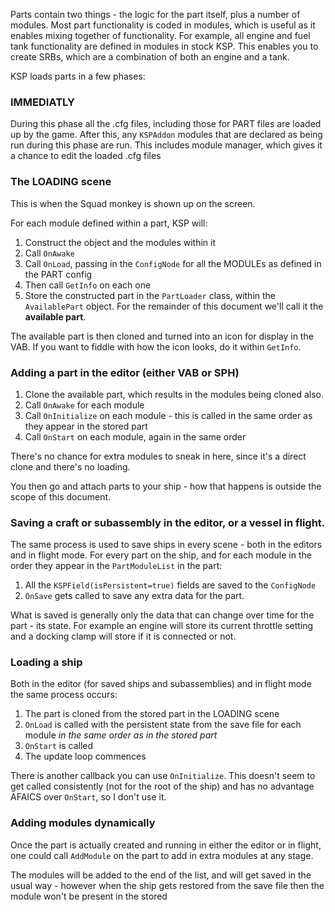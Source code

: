 Parts contain two things - the logic for the part itself, plus a number of modules. Most part functionality is coded in modules, which is useful as it enables mixing together of functionality. For example, all engine and fuel tank functionality are defined in modules in stock KSP. This enables you to create SRBs, which are a combination of both an engine and a tank.

KSP loads parts in a few phases:

### IMMEDIATLY

During this phase all the .cfg files, including those for PART files are loaded up by the game. After this, any `KSPAddon` modules that are declared as being run during this phase are run. This includes module manager, which gives it a chance to edit the loaded .cfg files 

### The LOADING scene

This is when the Squad monkey is shown up on the screen. 

For each module defined within a part, KSP will:

1. Construct the object and the modules within it
1. Call `OnAwake`
1. Call `OnLoad`, passing in the `ConfigNode` for all the MODULEs as defined in the PART config
1. Then call `GetInfo` on each one
1. Store the constructed part in the `PartLoader` class, within the `AvailablePart` object. For the remainder of this document we'll call it the **available part**.

The available part is then cloned and turned into an icon for display in the VAB. If you want to fiddle with how the icon looks, do it within `GetInfo`.

### Adding a part in the editor (either VAB or SPH)

1. Clone the available part, which results in the modules being cloned also.
1. Call `OnAwake` for each module
1. Call `OnInitialize` on each module - this is called in the same order as they appear in the stored part
1. Call `OnStart` on each module, again in the same order

There's no chance for extra modules to sneak in here, since it's a direct clone and there's no loading.

You then go and attach parts to your ship - how that happens is outside the scope of this document.

### Saving a craft or subassembly in the editor, or a vessel in flight.

The same process is used to save ships in every scene - both in the editors and in flight mode. For every part on the ship, and for each module in the order they appear in the `PartModuleList` in the part:

1. All the `KSPField(isPersistent=true)` fields are saved to the `ConfigNode`
1. `OnSave` gets called to save any extra data for the part.

What is saved is generally only the data that can change over time for the part - its state. For example an engine will store its current throttle setting and a docking clamp will store if it is connected or not.

### Loading a ship

Both in the editor (for saved ships and subassemblies) and in flight mode the same process occurs:

1. The part is cloned from the stored part in the LOADING scene
1. `OnLoad` is called with the persistent state from the save file for each module *in the same order as in the stored part*
1. `OnStart` is called 
1. The update loop commences

There is another callback you can use `OnInitialize`. This doesn't seem to get called consistently (not for the root of the ship) and has no advantage AFAICS over `OnStart`, so I don't use it.



### Adding modules dynamically

Once the part is actually created and running in either the editor or in flight, one could call `AddModule` on the part to add in extra modules at any stage.

The modules will be added to the end of the list, and will get saved in the usual way - however when the ship gets restored from the save file then the module won't be present in the stored

